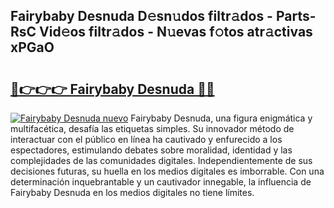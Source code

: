 ## Fairybaby Desnuda D𝚎sn𝚞dos filtr𝚊dos - Parts-RsC Vid𝚎os filtr𝚊dos - N𝚞evas f𝚘tos atr𝚊ctivas xPGaO

# <h2><a href="http://mbcxae.tromn.icu/?c=Fairybaby+Desnuda">🔗👉👉👉 Fairybaby Desnuda 🔗🔗</a></h2>

[![Fairybaby Desnuda nuevo](https://i.imgur.com/pEAQMta.gif)](http://mbcxae.tromn.icu/?c=Fairybaby+Desnuda)
Fairybaby Desnuda, una figura enigmática y multifacética, desafía las etiquetas simples. Su innovador método de interactuar con el público en línea ha cautivado y enfurecido a los espectadores, estimulando debates sobre moralidad, identidad y las complejidades de las comunidades digitales. Independientemente de sus decisiones futuras, su huella en los medios digitales es imborrable. Con una determinación inquebrantable y un cautivador innegable, la influencia de Fairybaby Desnuda en los medios digitales no tiene límites.
